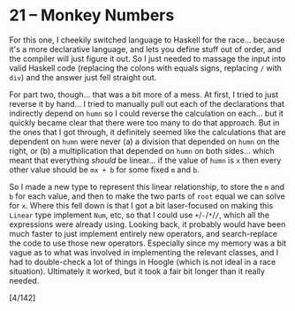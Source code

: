 # 21 &ndash; Monkey Numbers
For this one, I cheekily switched language to Haskell for the race... because it's a more declarative language, and lets you define stuff out of order, and the compiler will just figure it out. So I just needed to massage the input into valid Haskell code (replacing the colons with equals signs, replacing `/` with `div`) and the answer just fell straight out.

For part two, though... that was a bit more of a mess. At first, I tried to just reverse it by hand... I tried to manually pull out each of the declarations that indirectly depend on `humn` so I could reverse the calculation on each... but it quickly became clear that there were too many to do that approach. But in the ones that I got through, it definitely seemed like the calculations that are dependent on `humn` were never (a) a division that depended on `humn` on the right, or (b) a multiplication that depended on `humn` on both sides... which meant that everything _should_ be linear... if the value of `humn` is `x` then every other value should be `mx + b` for some fixed `m` and `b`.

So I made a new type to represent this linear relationship, to store the `m` and `b` for each value, and then to make the two parts of `root` equal we can solve for `x`. Where this fell down is that I got a bit laser-focused on making this `Linear` type implement `Num`, etc, so that I could use `+`/`-`/`*`/`/`, which all the expressions were already using. Looking back, it probably would have been much faster to just implement entirely new operators, and search-replace the code to use those new operators. Especially since my memory was a bit vague as to what was involved in implementing the relevant classes, and I had to double-check a lot of things in Hoogle (which is not ideal in a race situation). Ultimately it worked, but it took a fair bit longer than it really needed.

[4/142]
